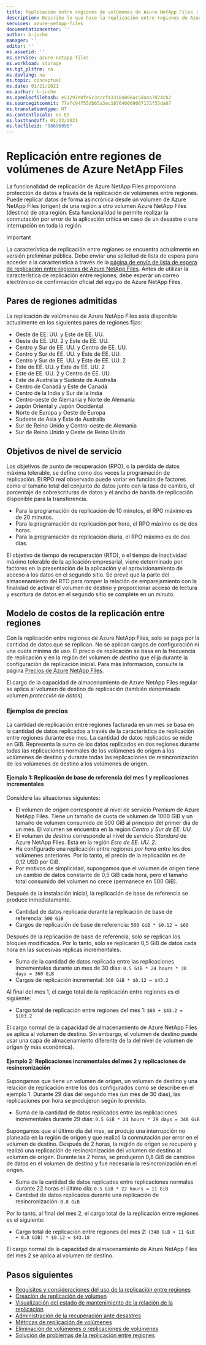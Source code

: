 ```yaml
---
title: Replicación entre regiones de volúmenes de Azure NetApp Files | Microsoft Docs
description: Describe lo que hace la replicación entre regiones de Azure NetApp Files, los pares de regiones admitidos, los objetivos de nivel de servicio, la durabilidad de los datos y el modelo de costos.
services: azure-netapp-files
documentationcenter: ''
author: b-juche
manager: ''
editor: ''
ms.assetid: ''
ms.service: azure-netapp-files
ms.workload: storage
ms.tgt_pltfrm: na
ms.devlang: na
ms.topic: conceptual
ms.date: 01/21/2021
ms.author: b-juche
ms.openlocfilehash: e51297e8fe5c3dccf43318a066ac5da4a7d24cb2
ms.sourcegitcommit: 77afc94755db65a3ec107640069067172f55da67
ms.translationtype: HT
ms.contentlocale: es-ES
ms.lasthandoff: 01/22/2021
ms.locfileid: "98696098"
---
```

# <a name="cross-region-replication-of-azure-netapp-files-volumes"></a>Replicación entre regiones de volúmenes de Azure NetApp Files

La funcionalidad de replicación de Azure NetApp Files proporciona protección de datos a través de la replicación de volúmenes entre regiones. Puede replicar datos de forma asincrónica desde un volumen de Azure NetApp Files (origen) de una región a otro volumen Azure NetApp Files (destino) de otra región.  Esta funcionalidad le permite realizar la conmutación por error de la aplicación crítica en caso de un desastre o una interrupción en toda la región.

> [!IMPORTANT]
> La característica de replicación entre regiones se encuentra actualmente en versión preliminar pública. Debe enviar una solicitud de lista de espera para acceder a la característica a través de la [página de envío de lista de espera de replicación entre regiones de Azure NetApp Files](https://aka.ms/anfcrrpreviewsignup). Antes de utilizar la característica de replicación entre regiones, debe esperar un correo electrónico de confirmación oficial del equipo de Azure NetApp Files.

## <a name="supported-region-pairs"></a>Pares de regiones admitidas

La replicación de volúmenes de Azure NetApp Files está disponible actualmente en los siguientes pares de regiones fijas:  

* Oeste de EE. UU. y Este de EE. UU.
* Oeste de EE. UU. 2 y Este de EE. UU. 
* Centro y Sur de EE. UU. y Centro de EE. UU. 
* Centro y Sur de EE. UU. y Este de EE. UU.
* Centro y Sur de EE. UU. y Este de EE. UU. 2 
* Este de EE. UU. y Este de EE. UU. 2  
* Este de EE. UU. 2 y Centro de EE. UU. 
* Este de Australia y Sudeste de Australia
* Centro de Canadá y Este de Canadá
* Centro de la India y Sur de la India
* Centro-oeste de Alemania y Norte de Alemania
* Japón Oriental y Japón Occidental
* Norte de Europa y Oeste de Europa
* Sudeste de Asia y Este de Australia
* Sur de Reino Unido y Centro-oeste de Alemania
* Sur de Reino Unido y Oeste de Reino Unido

## <a name="service-level-objectives"></a>Objetivos de nivel de servicio

Los objetivos de punto de recuperación (RPO), o la pérdida de datos máxima tolerable, se define como dos veces la programación de replicación.  El RPO real observado puede variar en función de factores como el tamaño total del conjunto de datos junto con la tasa de cambio, el porcentaje de sobrescrituras de datos y el ancho de banda de replicación disponible para la transferencia.   

* Para la programación de replicación de 10 minutos, el RPO máximo es de 20 minutos.  
* Para la programación de replicación por hora, el RPO máximo es de dos horas.  
* Para la programación de replicación diaria, el RPO máximo es de dos días.  

El objetivo de tiempo de recuperación (RTO), o el tiempo de inactividad máximo tolerable de la aplicación empresarial, viene determinado por factores en la presentación de la aplicación y el aprovisionamiento de acceso a los datos en el segundo sitio. Se prevé que la parte del almacenamiento del RTO para romper la relación de emparejamiento con la finalidad de activar el volumen de destino y proporcionar acceso de lectura y escritura de datos en el segundo sitio se complete en un minuto.

## <a name="cost-model-for-cross-region-replication"></a>Modelo de costos de la replicación entre regiones  

Con la replicación entre regiones de Azure NetApp Files, solo se paga por la cantidad de datos que se replican. No se aplican cargos de configuración ni una cuota mínima de uso. El precio de replicación se basa en la frecuencia de replicación y en la región del volumen de *destino* que elija durante la configuración de replicación inicial. Para más información, consulte la página [Precios de Azure NetApp Files](https://azure.microsoft.com/pricing/details/netapp/).  

El cargo de la capacidad de almacenamiento de Azure NetApp Files regular se aplica al volumen de destino de replicación (también denominado volumen *protección de datos*). 

### <a name="pricing-examples"></a>Ejemplos de precios

La cantidad de replicación entre regiones facturada en un mes se basa en la cantidad de datos replicados a través de la característica de replicación entre regiones durante ese mes. La cantidad de datos replicados se mide en GiB. Representa la suma de los datos replicados en dos regiones durante todas las replicaciones normales de los volúmenes de origen a los volúmenes de destino y durante todas las replicaciones de resincronización de los volúmenes de destino a los volúmenes de origen.

#### <a name="example-1-month-1-baseline-replication-and-incremental-replications"></a>Ejemplo 1: Replicación de base de referencia del mes 1 y replicaciones incrementales

Considere las situaciones siguientes:

* El volumen de *origen* corresponde al nivel de servicio *Premium* de Azure NetApp Files. Tiene un tamaño de cuota de volumen de 1000 GiB y un tamaño de volumen consumido de 500 GiB al principio del primer día de un mes. El volumen se encuentra en la región *Centro y Sur de EE. UU.*
* El volumen de *destino* corresponde al nivel de servicio *Standard* de Azure NetApp Files. Está en la región *Este de EE. UU. 2*.
* Ha configurado una replicación entre regiones *por hora* entre los dos volúmenes anteriores. Por lo tanto, el precio de la replicación es de 0,12 USD por GiB.
* Por motivos de simplicidad, supongamos que el volumen de origen tiene un cambio de datos constante de 0,5 GiB cada hora, pero el tamaño total consumido del volumen no crece (permanece en 500 GiB). 

Después de la instalación inicial, la replicación de base de referencia se produce inmediatamente.  

* Cantidad de datos replicada durante la replicación de base de referencia: `500 GiB`
* Cargos de replicación de base de referencia: `500 GiB * $0.12 = $60`

Después de la replicación de base de referencia, solo se replican los bloques modificados. Por lo tanto, solo se replicarán 0,5 GiB de datos cada hora en las sucesivas réplicas incrementales.

* Suma de la cantidad de datos replicada entre las replicaciones incrementales durante un mes de 30 días: `0.5 GiB * 24 hours * 30 days = 360 GiB`
* Cargos de replicación incremental: `360 GiB * $0.12 = $43.2`

Al final del mes 1, el cargo total de la replicación entre regiones es el siguiente:  

*  Cargo total de replicación entre regiones del mes 1: `$60 + $43.2 = $103.2`

El cargo normal de la capacidad de almacenamiento de Azure NetApp Files se aplica al volumen de destino. Sin embargo, el volumen de destino puede usar una capa de almacenamiento diferente de la del nivel de volumen de origen (y más económica).

#### <a name="example-2-month-2-incremental-replications-and-resync-replications"></a>Ejemplo 2: Replicaciones incrementales del mes 2 y replicaciones de resincronización  

Supongamos que tiene un volumen de origen, un volumen de destino y una relación de replicación entre los dos configurados como se describe en el ejemplo 1. Durante 29 días del segundo mes (un mes de 30 días), las replicaciones por hora se produjeron según lo previsto.

* Suma de la cantidad de datos replicados entre las replicaciones incrementales durante 29 días: `0.5 GiB * 24 hours * 29 days = 348 GiB`

Supongamos que el último día del mes, se produjo una interrupción no planeada en la región de origen y que realizó la conmutación por error en el volumen de destino. Después de 2 horas, la región de origen se recuperó y realizó una replicación de resincronización del volumen de destino al volumen de origen. Durante las 2 horas, se produjeron 0,8 GiB de cambios de datos en el volumen de destino y fue necesaria la resincronización en el origen.

* Suma de la cantidad de datos replicados entre replicaciones normales durante 22 horas el último día: `0.5 GiB * 22 hours = 11 GiB`
* Cantidad de datos replicados durante una replicación de resincronización: `0.8 GiB`

Por lo tanto, al final del mes 2, el cargo total de la replicación entre regiones es el siguiente:  

* Cargo total de replicación entre regiones del mes 2: `(348 GiB + 11 GiB + 0.8 GiB) * $0.12 = $43.18`

El cargo normal de la capacidad de almacenamiento de Azure NetApp Files del mes 2 se aplica al volumen de destino.

## <a name="next-steps"></a>Pasos siguientes
* [Requisitos y consideraciones del uso de la replicación entre regiones](cross-region-replication-requirements-considerations.md)
* [Creación de replicación de volumen](cross-region-replication-create-peering.md)
* [Visualización del estado de mantenimiento de la relación de la replicación](cross-region-replication-display-health-status.md)
* [Administración de la recuperación ante desastres](cross-region-replication-manage-disaster-recovery.md)
* [Métricas de replicación de volúmenes](azure-netapp-files-metrics.md#replication)
* [Eliminación de volúmenes o replicaciones de volúmenes](cross-region-replication-delete.md)
* [Solución de problemas de la replicación entre regiones](troubleshoot-cross-region-replication.md)


